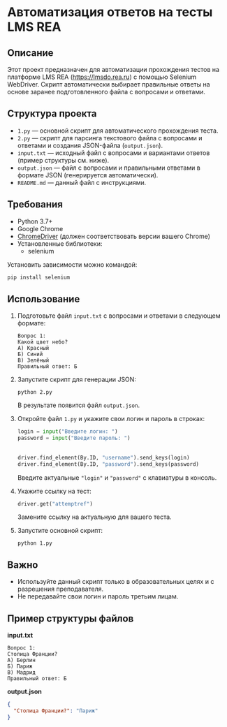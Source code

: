# Автоматизация ответов на тесты LMS REA

## Описание

Этот проект предназначен для автоматизации прохождения тестов на платформе LMS REA (https://lmsdo.rea.ru) с помощью Selenium WebDriver. Скрипт автоматически выбирает правильные ответы на основе заранее подготовленного файла с вопросами и ответами.

## Структура проекта

- `1.py` — основной скрипт для автоматического прохождения теста.
- `2.py` — скрипт для парсинга текстового файла с вопросами и ответами и создания JSON-файла (`output.json`).
- `input.txt` — исходный файл с вопросами и вариантами ответов (пример структуры см. ниже).
- `output.json` — файл с вопросами и правильными ответами в формате JSON (генерируется автоматически).
- `README.md` — данный файл с инструкциями.

## Требования

- Python 3.7+
- Google Chrome
- [ChromeDriver](https://chromedriver.chromium.org/downloads) (должен соответствовать версии вашего Chrome)
- Установленные библиотеки:
  - selenium

Установить зависимости можно командой:
```bash
pip install selenium
```

## Использование

1. Подготовьте файл `input.txt` с вопросами и ответами в следующем формате:
   ```
   Вопрос 1:
   Какой цвет небо?
   А) Красный
   Б) Синий
   В) Зелёный
   Правильный ответ: Б
   ```

2. Запустите скрипт для генерации JSON:
   ```
   python 2.py
   ```
   В результате появится файл `output.json`.

3. Откройте файл `1.py` и укажите свои логин и пароль в строках:
   ```python
   login = input("Введите логин: ")
   password = input("Введите пароль: ")
    
    
   driver.find_element(By.ID, "username").send_keys(login)
   driver.find_element(By.ID, "password").send_keys(password)
   ```
   Введите актуальные `"login"` и `"password"` с клавиатуры в консоль.

4. Укажите ссылку на тест:
   ```python
   driver.get("attemptref")
   ```
   Замените ссылку на актуальную для вашего теста.

5. Запустите основной скрипт:
   ```
   python 1.py
   ```

## Важно

- Используйте данный скрипт только в образовательных целях и с разрешения преподавателя.
- Не передавайте свои логин и пароль третьим лицам.

## Пример структуры файлов

**input.txt**
```
Вопрос 1:
Столица Франции?
А) Берлин
Б) Париж
В) Мадрид
Правильный ответ: Б
```

**output.json**
```json
{
  "Столица Франции?": "Париж"
}
``` 
